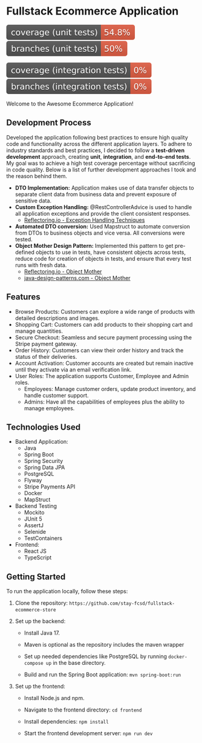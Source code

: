 # Fullstack Ecommerce Application

[![Unit Coverage](.github/badges/unit.svg)](#)
[![Unit Branch Coverage](.github/badges/unit-branch.svg)](#)

[![Integration Coverage](.github/badges/integration.svg)](#)
[![Integration Branch Coverage](.github/badges/integration-branch.svg)](#)

Welcome to the Awesome Ecommerce Application!



## Development Process

Developed the application following best practices to ensure high quality code and functionality across the different application layers.
To adhere to industry standards and best practices, I decided to follow a **test-driven development** approach, creating **unit**,
**integration**, and **end-to-end tests**. My goal was to achieve a high test coverage percentage without sacrificing in code quality.
Below is a list of further development approaches I took and the reason behind them.

- **DTO Implementation:** Application makes use of data transfer objects to separate client data from business data and prevent exposure of sensitive data.
- **Custom Exception Handling:** @RestControllerAdvice is used to handle all application exceptions and provide the client consistent responses.
  - [Reflectoring.io - Exception Handling Techniques](https://reflectoring.io/spring-boot-exception-handling/)
- **Automated DTO conversion:** Used Mapstruct to automate conversion from DTOs to business objects and vice versa. All conversions were tested.
- **Object Mother Design Pattern:** Implemented this pattern to get pre-defined objects to use in tests, have consistent objects across tests, reduce code for creation of objects in tests,
    and ensure that every test runs with fresh data.
  - [Reflectoring.io - Object Mother](https://reflectoring.io/objectmother-fluent-builder/)
  - [java-design-patterns.com - Object Mother](https://java-design-patterns.com/patterns/object-mother/)


## Features

- Browse Products: Customers can explore a wide range of products with detailed descriptions and images.
- Shopping Cart: Customers can add products to their shopping cart and manage quantities.
- Secure Checkout: Seamless and secure payment processing using the Stripe payment gateway.
- Order History: Customers can view their order history and track the status of their deliveries.
- Account Activation: Customer accounts are created but remain inactive until they activate via an email verification link.
- User Roles: The application supports Customer, Employee and Admin roles.
    - Employees: Manage customer orders, update product inventory, and handle customer support.
    - Admins: Have all the capabilities of employees plus the ability to manage employees.

## Technologies Used

- Backend Application:
    - Java
    - Spring Boot
    - Spring Security
    - Spring Data JPA
    - PostgreSQL
    - Flyway
    - Stripe Payments API
    - Docker
    - MapStruct
- Backend Testing
  - Mockito
  - JUnit 5
  - AssertJ
  - Selenide
  - TestContainers
- Frontend:
    - React JS
    - TypeScript


## Getting Started

To run the application locally, follow these steps:

1. Clone the repository: `https://github.com/stay-fcsd/fullstack-ecommerce-store`

2. Set up the backend:

    - Install Java 17.

    - Maven is optional as the repository includes the maven wrapper

    - Set up needed dependencies like PostgreSQL by running `docker-compose up` in the base directory.

    - Build and run the Spring Boot application: `mvn spring-boot:run`

3. Set up the frontend:

    - Install Node.js and npm.

    - Navigate to the frontend directory: `cd frontend`

    - Install dependencies: `npm install`

    - Start the frontend development server: `npm run dev`
